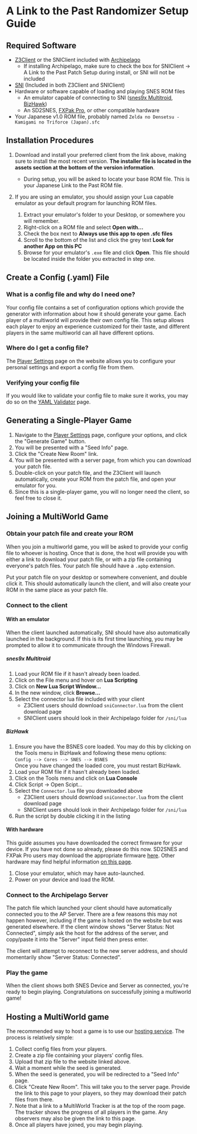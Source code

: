 # A Link to the Past Randomizer Setup Guide

## Required Software
- [Z3Client](https://github.com/ArchipelagoMW/Z3Client/releases) or the SNIClient included with
[Archipelago](https://github.com/ArchipelagoMW/Archipelago/releases)
    - If installing Archipelago, make sure to check the box for SNIClient -> A Link to the Past Patch Setup during install, or SNI will not be included
- [SNI](https://github.com/alttpo/sni/releases) (Included in both Z3Client and SNIClient)
- Hardware or software capable of loading and playing SNES ROM files
    - An emulator capable of connecting to SNI
      ([snes9x Multitroid](https://drive.google.com/drive/folders/1_ej-pwWtCAHYXIrvs5Hro16A1s9Hi3Jz),
      [BizHawk](http://tasvideos.org/BizHawk.html))
    - An SD2SNES, [FXPak Pro](https://krikzz.com/store/home/54-fxpak-pro.html), or other compatible hardware
- Your Japanese v1.0 ROM file, probably named `Zelda no Densetsu - Kamigami no Triforce (Japan).sfc`

## Installation Procedures
1. Download and install your preferred client from the link above, making sure to install the most recent version.
**The installer file is located in the assets section at the bottom of the version information**.
    - During setup, you will be asked to locate your base ROM file. This is your Japanese Link to the Past ROM file.

2. If you are using an emulator, you should assign your Lua capable emulator as your default program
for launching ROM files.
    1. Extract your emulator's folder to your Desktop, or somewhere you will remember. 
    2. Right-click on a ROM file and select **Open with...**
    3. Check the box next to **Always use this app to open .sfc files**
    4. Scroll to the bottom of the list and click the grey text **Look for another App on this PC**
    5. Browse for your emulator's `.exe` file and click **Open**. This file should be located inside
       the folder you extracted in step one.

## Create a Config (.yaml) File

### What is a config file and why do I need one?
Your config file contains a set of configuration options which provide the generator with information about how
it should generate your game. Each player of a multiworld will provide their own config file. This setup allows
each player to enjoy an experience customized for their taste, and different players in the same multiworld
can all have different options.

### Where do I get a config file?
The [Player Settings](/games/A%20Link%20to%20the%20Past/player-settings) page on the website allows you to configure
your personal settings and export a config file from them.

### Verifying your config file
If you would like to validate your config file to make sure it works, you may do so on the
[YAML Validator](/mysterycheck) page.

## Generating a Single-Player Game
1. Navigate to the [Player Settings](/games/A%20Link%20to%20the%20Past/player-settings) page, configure your options,
   and click the "Generate Game" button.
2. You will be presented with a "Seed Info" page.
3. Click the "Create New Room" link.
4. You will be presented with a server page, from which you can download your patch file.
5. Double-click on your patch file, and the Z3Client will launch automatically, create your ROM from
   the patch file, and open your emulator for you.
6. Since this is a single-player game, you will no longer need the client, so feel free to close it.

## Joining a MultiWorld Game

### Obtain your patch file and create your ROM
When you join a multiworld game, you will be asked to provide your config file to whoever is hosting. Once that
is done, the host will provide you with either a link to download your patch file, or with a zip file containing
everyone's patch files. Your patch file should have a `.apbp` extension.

Put your patch file on your desktop or somewhere convenient, and double click it. This should automatically
launch the client, and will also create your ROM in the same place as your patch file.

### Connect to the client

#### With an emulator
When the client launched automatically, SNI should have also automatically launched in the background.
If this is its first time launching, you may be prompted to allow it to communicate through the Windows
Firewall.

##### snes9x Multitroid
1. Load your ROM file if it hasn't already been loaded.
2. Click on the File menu and hover on **Lua Scripting**
3. Click on **New Lua Script Window...**
4. In the new window, click **Browse...**
5. Select the connector lua file included with your client
     - Z3Client users should download `sniConnector.lua` from the client download page
     - SNIClient users should look in their Archipelago folder for `/sni/lua`

##### BizHawk
1. Ensure you have the BSNES core loaded. You may do this by clicking on the Tools menu in BizHawk and following
   these menu options:  
   `Config --> Cores --> SNES --> BSNES`  
   Once you have changed the loaded core, you must restart BizHawk.
2. Load your ROM file if it hasn't already been loaded.
3. Click on the Tools menu and click on **Lua Console**
4. Click Script -> Open Scipt...
5. Select the `Connector.lua` file you downloaded above
     - Z3Client users should download `sniConnector.lua` from the client download page
     - SNIClient users should look in their Archipelago folder for `/sni/lua`
6. Run the script by double clicking it in the listing

#### With hardware
This guide assumes you have downloaded the correct firmware for your device. If you have not
done so already, please do this now. SD2SNES and FXPak Pro users may download the appropriate firmware
[here](https://github.com/RedGuyyyy/sd2snes/releases). Other hardware may find helpful information
[on this page](http://usb2snes.com/#supported-platforms).

1. Close your emulator, which may have auto-launched.
2. Power on your device and load the ROM.

### Connect to the Archipelago Server
The patch file which launched your client should have automatically connected you to the AP Server.
There are a few reasons this may not happen however, including if the game is hosted on the website but
was generated elsewhere. If the client window shows "Server Status: Not Connected", simply ask the host
for the address of the server, and copy/paste it into the "Server" input field then press enter.

The client will attempt to reconnect to the new server address, and should momentarily show "Server
Status: Connected".

### Play the game
When the client shows both SNES Device and Server as connected, you're ready to begin playing. Congratulations
on successfully joining a multiworld game!

## Hosting a MultiWorld game
The recommended way to host a game is to use our [hosting service](/generate). The process is relatively simple:

1. Collect config files from your players.
2. Create a zip file containing your players' config files.
3. Upload that zip file to the website linked above.
4. Wait a moment while the seed is generated.
5. When the seed is generated, you will be redirected to a "Seed Info" page.
6. Click "Create New Room". This will take you to the server page. Provide the link to this page to your players,
   so they may download their patch files from there.
7. Note that a link to a MultiWorld Tracker is at the top of the room page. The tracker shows the progress of all
   players in the game. Any observers may also be given the link to this page.
8. Once all players have joined, you may begin playing.
